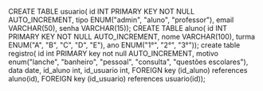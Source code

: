 CREATE TABLE usuario(
    id INT PRIMARY KEY NOT NULL AUTO_INCREMENT,
    tipo ENUM("admin", "aluno", "professor"),
    email VARCHAR(50),
    senha VARCHAR(15)); 
CREATE TABLE aluno(
    id INT PRIMARY KEY NOT NULL AUTO_INCREMENT,
    nome VARCHAR(100),
    turma ENUM("A", "B", "C", "D", "E"),
    ano ENUM("1°", "2°", "3°")); 
create table registro(
	id int PRIMARY key not null AUTO_INCREMENT,
    motivo enum("lanche", "banheiro", "pessoal", "consulta", "questões escolares"),
    data date,
    id_aluno int,
    id_usuario int,
    FOREIGN key (id_aluno) references aluno(id),
    FOREIGN key (id_usuario) references usuario(id));
